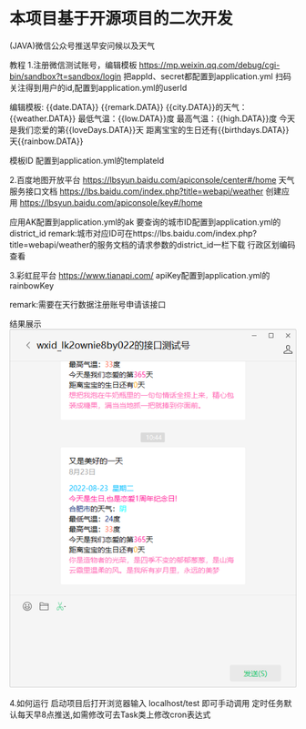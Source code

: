 # 本项目基于开源项目的二次开发


(JAVA)微信公众号推送早安问候以及天气

教程
1.注册微信测试账号，编辑模板
https://mp.weixin.qq.com/debug/cgi-bin/sandbox?t=sandbox/login
把appId、secret都配置到application.yml
扫码关注得到用户的id,配置到application.yml的userId

编辑模板:
{{date.DATA}} {{remark.DATA}}
{{city.DATA}}的天气：{{weather.DATA}}
最低气温：{{low.DATA}}度
最高气温：{{high.DATA}}度
今天是我们恋爱的第{{loveDays.DATA}}天
距离宝宝的生日还有{{birthdays.DATA}}天{{rainbow.DATA}}


模板ID
配置到application.yml的templateId

2.百度地图开放平台
https://lbsyun.baidu.com/apiconsole/center#/home
天气服务接口文档
https://lbs.baidu.com/index.php?title=webapi/weather
创建应用
https://lbsyun.baidu.com/apiconsole/key#/home

应用AK配置到application.yml的ak
要查询的城市ID配置到application.yml的district_id
remark:城市对应ID可在https://lbs.baidu.com/index.php?title=webapi/weather的服务文档的请求参数的district_id一栏下载 行政区划编码 查看

3.彩虹屁平台
https://www.tianapi.com/
apiKey配置到application.yml的rainbowKey

remark:需要在天行数据注册账号申请该接口


结果展示![image](src/main/resources/img/1.png)


4.如何运行
启动项目后打开浏览器输入 localhost/test 即可手动调用
定时任务默认每天早8点推送,如需修改可去Task类上修改cron表达式



